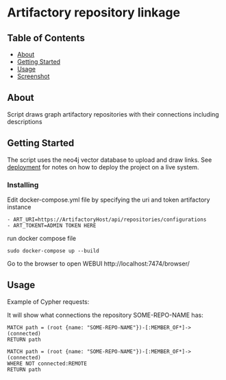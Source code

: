 # Artifactory repository linkage

## Table of Contents

- [About](#about)
- [Getting Started](#getting_started)
- [Usage](#usage)
- [Screenshot](#screenshot)

## About <a name = "about"></a>

Script draws graph artifactory repositories with their connections including descriptions

## Getting Started <a name = "getting_started"></a>

The script uses the neo4j vector database to upload and draw links. See [deployment](#deployment) for notes on how to deploy the project on a live system.

### Installing

Edit docker-compose.yml file by specifying the uri and token artifactory instance


```
- ART_URI=https://ArtifactoryHost/api/repositories/configurations
- ART_TOKENT=ADMIN TOKEN HERE
```

run docker compose file

```
sudo docker-compose up --build
```

Go to the browser to open WEBUI <a name = "localhost:7474">http://localhost:7474/browser/</a>

## Usage <a name = "usage"></a>

Example of Cypher requests:

It will show what connections the repository SOME-REPO-NAME has:
```
MATCH path = (root {name: "SOME-REPO-NAME"})-[:MEMBER_OF*]->(connected)
RETURN path

MATCH path = (root {name: "SOME-REPO-NAME"})-[:MEMBER_OF*]->(connected)
WHERE NOT connected:REMOTE
RETURN path
```
